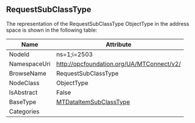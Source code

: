 <!-- objecttype -->
## RequestSubClassType
  
<!-- end of text -->
The representation of the RequestSubClassType ObjectType in the address space is shown in the following table:  

|Name|Attribute|
|---|---|
|NodeId|ns=1;i=2503|
|NamespaceUri|http://opcfoundation.org/UA/MTConnect/v2/|
|BrowseName|RequestSubClassType|
|NodeClass|ObjectType|
|IsAbstract|False|
|BaseType|[MTDataItemSubClassType](../../ObjectTypes/MTDataItemSubClassType/readme.md)|
|Categories||

